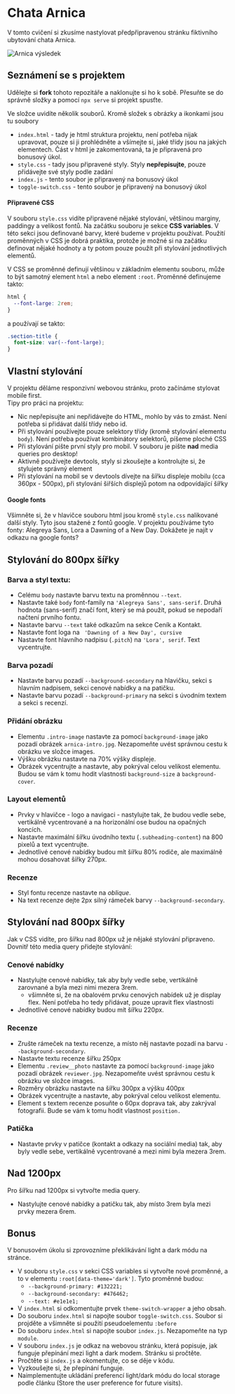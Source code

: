 # Chata Arnica
V tomto cvičení si zkusíme nastylovat předpřipravenou stránku fiktivního ubytování chata Arnica. 

![Arnica výsledek](./result/chata-arnica-result.gif)

## Seznámení se s projektem
Udělejte si **fork** tohoto repozitáře a naklonujte si ho k sobě. Přesuňte se do správně složky a pomocí `npx serve` si projekt spusťte.    

Ve složce uvidíte několik souborů. Kromě složek s obrázky a ikonkami jsou tu soubory
- `index.html` - tady je html struktura projektu, není potřeba nijak upravovat, pouze si ji prohlédněte a všímejte si, jaké třídy jsou na jakých elementech. Část v html je zakomentovaná, ta je připravená pro bonusový úkol.
- `style.css` - tady jsou připravené styly. Styly **nepřepisujte**, pouze přidávejte své styly podle zadání
- `index.js` - tento soubor je připravený na bonusový úkol
- `toggle-switch.css` - tento soubor je připravený na bonusový úkol

#### Připravené CSS
V souboru `style.css` vidíte připravené nějaké stylování, většinou marginy, paddingy a velikost fontů. Na začátku souboru je sekce **CSS variables**. V této sekci jsou definované barvy, které budeme v projektu používat. Použití proměnných v CSS je dobrá praktika, protože je možné si na začátku definovat nějaké hodnoty a ty potom pouze použít při stylování jednotlivých elementů.     

V CSS se proměnné definují většinou v základním elementu souboru, může to být samotný element `html` a nebo element `:root`. Proměnné definujeme takto: 
```css
html {
  --font-large: 2rem;
}
```
a používají se takto: 
```css
.section-title {
  font-size: var(--font-large);
}
```

## Vlastní stylování 
V projektu děláme responzivní webovou stránku, proto začínáme stylovat mobile first.  
Tipy pro práci na projektu:
- Nic nepřepisujte ani nepřidávejte do HTML, mohlo by vás to zmást. Není potřeba si přidávat další třídy nebo id. 
- Při stylování používejte pouze selektory třídy (kromě stylování elementu `body`). Není potřeba používat kombinátory selektorů, píšeme ploché CSS
- Při stylování pište první styly pro mobil. V souboru je pište **nad** media queries pro desktop!
- Aktivně používejte devtools, styly si zkoušejte a kontrolujte si, že stylujete správný element 
- Při stylování na mobil se v devtools dívejte na šířku displeje mobilu (cca 360px - 500px), při stylování šiřších displejů potom na odpovídající šířky 

#### Google fonts
Všimněte si, že v hlavičce souboru html jsou kromě `style.css` nalikované další styly. Tyto jsou stažené z fontů google. V projektu používáme tyto fonty: Alegreya Sans, Lora a Dawning of a New Day. Dokážete je najít v odkazu na google fonts? 

## Stylování do 800px šířky
### Barva a styl textu: 
- Celému `body` nastavte barvu textu na proměnnou `--text`. 
- Nastavte také  `body` font-family na `'Alegreya Sans', sans-serif`. Druhá hodnota (sans-serif) značí font, který se má použít, pokud se nepodaří načtení prvního fontu. 
- Nastavte barvu `--text` také odkazům na sekce Ceník a Kontakt. 
- Nastavte font loga na ` 'Dawning of a New Day', cursive`
- Nastavte font hlavního nadpisu (`.pitch`) na `'Lora', serif`. Text vycentrujte. 

### Barva pozadí 
- Nastavte barvu pozadí `--background-secondary` na hlavičku, sekci s hlavním nadpisem, sekci cenové nabídky a na patičku.
- Nastavte barvu pozadí `--background-primary` na sekci s úvodním textem a sekci s recenzí. 

### Přidání obrázku 
- Elementu `.intro-image` nastavte za pomocí `background-image` jako pozadí obrázek `arnica-intro.jpg`. Nezapomeňte uvést správnou cestu k obrázku ve složce images. 
- Výšku obrázku nastavte na 70% výšky displeje. 
- Obrázek vycentrujte a nastavte, aby pokrýval celou velikost elementu. Budou se vám k tomu hodit vlastnosti `background-size` a `background-cover`.

### Layout elementů
- Prvky v hlavičce - logo a navigaci - nastylujte tak, že budou vedle sebe, vertikálně vycentrované a na horizonální ose budou na opačných koncích. 
- Nastavte maximální šířku úvodního textu (`.subheading-content`) na 800 pixelů a text vycentrujte. 
- Jednotlivé cenové nabídky budou mít šířku 80% rodiče, ale maximálně mohou dosahovat šířky 270px.

### Recenze 
- Styl fontu recenze nastavte na _oblique_. 
- Na text recenze dejte 2px silný rámeček barvy `--background-secondary`. 

## Stylování nad 800px šířky
Jak v CSS vidíte, pro šířku nad 800px už je nějaké stylování připraveno.     
Dovnitř této media query přidejte stylování:

### Cenové nabídky 
- Nastylujte cenové nabídky, tak aby byly vedle sebe, vertikálně zarovnané a byla mezi nimi mezera 3rem. 
  - všimněte si, že na obalovém prvku cenových nabídek už je display flex. Není potřeba ho tedy přidávat, pouze upravit flex vlastnosti
- Jednotlivé cenové nabídky budou mít šířku 220px.

### Recenze 
- Zrušte rámeček na textu recenze, a místo něj nastavte pozadí na barvu `--background-secondary`. 
- Nastavte textu recenze šířku 250px
- Elementu `.review__photo` nastavte za pomocí `background-image` jako pozadí obrázek `reviewer.jpg`. Nezapomeňte uvést správnou cestu k obrázku ve složce images. 
- Rozměry obrázku nastavte na šířku 300px a výšku 400px
- Obrázek vycentrujte a nastavte, aby pokrýval celou velikost elementu.
- Element s textem recenze posuňte o 60px doprava tak, aby zakrýval fotografii. Bude se vám k tomu hodit vlastnost `position. `

### Patička 
- Nastavte prvky v patičce (kontakt a odkazy na sociální media) tak, aby byly vedle sebe, vertikálně vycentrované a mezi nimi byla mezera 3rem. 

## Nad 1200px 
Pro šířku nad 1200px si vytvořte media query. 
- Nastylujte cenové nabídky a patičku tak, aby místo 3rem byla mezi prvky mezera 6rem. 

## Bonus
V bonusovém úkolu si zprovozníme překlikávání light a dark módu na stránce. 
- V souboru  `style.css` v sekci CSS variables si vytvořte nové proměnné, a to v elementu `:root[data-theme='dark']`. Tyto proměnné budou: 
  -  `--background-primary: #132221;`
  -  `--background-secondary: #476462;`
  -  `--text: #e1e1e1;` 
- V `index.html` si odkomentujte prvek `theme-switch-wrapper` a jeho obsah.  
- Do souboru `index.html` si napojte soubor `toggle-switch.css`. Soubor si projděte a všimněte si použití pseudoelementu `:before`
- Do souboru `index.html` si napojte soubor `index.js`. Nezapomeňte na typ `module`.
- V souboru `index.js` je odkaz na webovou stránku, která popisuje, jak funguje přepínání mezi light a dark modem. Stránku si pročtěte. 
- Pročtěte si `index.js` a okomentujte, co se děje v kódu. 
- Vyzkoušejte si, že přepínání funguje. 
- Naimplementujte ukládání preferencí light/dark módu do local storage podle článku (Store the user preference for future visits). 

 

